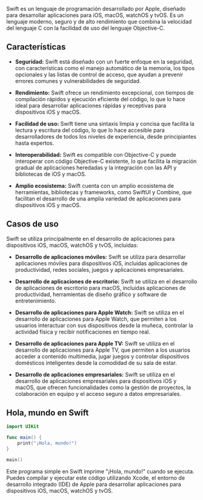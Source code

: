 Swift es un lenguaje de programación desarrollado por Apple, diseñado para desarrollar aplicaciones para iOS, macOS, watchOS y tvOS. Es un lenguaje moderno, seguro y de alto rendimiento que combina la velocidad del lenguaje C con la facilidad de uso del lenguaje Objective-C.

## Características

- **Seguridad:** Swift está diseñado con un fuerte enfoque en la seguridad, con características como el manejo automático de la memoria, los tipos opcionales y las listas de control de acceso, que ayudan a prevenir errores comunes y vulnerabilidades de seguridad.

- **Rendimiento:** Swift ofrece un rendimiento excepcional, con tiempos de compilación rápidos y ejecución eficiente del código, lo que lo hace ideal para desarrollar aplicaciones rápidas y receptivas para dispositivos iOS y macOS.

- **Facilidad de uso:** Swift tiene una sintaxis limpia y concisa que facilita la lectura y escritura del código, lo que lo hace accesible para desarrolladores de todos los niveles de experiencia, desde principiantes hasta expertos.

- **Interoperabilidad:** Swift es compatible con Objective-C y puede interoperar con código Objective-C existente, lo que facilita la migración gradual de aplicaciones heredadas y la integración con las API y bibliotecas de iOS y macOS.

- **Amplio ecosistema:** Swift cuenta con un amplio ecosistema de herramientas, bibliotecas y frameworks, como SwiftUI y Combine, que facilitan el desarrollo de una amplia variedad de aplicaciones para dispositivos iOS y macOS.

## Casos de uso

Swift se utiliza principalmente en el desarrollo de aplicaciones para dispositivos iOS, macOS, watchOS y tvOS, incluidas:

- **Desarrollo de aplicaciones móviles:** Swift se utiliza para desarrollar aplicaciones móviles para dispositivos iOS, incluidas aplicaciones de productividad, redes sociales, juegos y aplicaciones empresariales.

- **Desarrollo de aplicaciones de escritorio:** Swift se utiliza en el desarrollo de aplicaciones de escritorio para macOS, incluidas aplicaciones de productividad, herramientas de diseño gráfico y software de entretenimiento.

- **Desarrollo de aplicaciones para Apple Watch:** Swift se utiliza en el desarrollo de aplicaciones para Apple Watch, que permiten a los usuarios interactuar con sus dispositivos desde la muñeca, controlar la actividad física y recibir notificaciones en tiempo real.

- **Desarrollo de aplicaciones para Apple TV:** Swift se utiliza en el desarrollo de aplicaciones para Apple TV, que permiten a los usuarios acceder a contenido multimedia, jugar juegos y controlar dispositivos domésticos inteligentes desde la comodidad de su sala de estar.

- **Desarrollo de aplicaciones empresariales:** Swift se utiliza en el desarrollo de aplicaciones empresariales para dispositivos iOS y macOS, que ofrecen funcionalidades como la gestión de proyectos, la colaboración en equipo y el acceso seguro a datos empresariales.

## Hola, mundo en Swift

```swift
import UIKit

func main() {
    print("¡Hola, mundo!")
}

main()
```

Este programa simple en Swift imprime "¡Hola, mundo!" cuando se ejecuta. Puedes compilar y ejecutar este código utilizando Xcode, el entorno de desarrollo integrado (IDE) de Apple para desarrollar aplicaciones para dispositivos iOS, macOS, watchOS y tvOS.